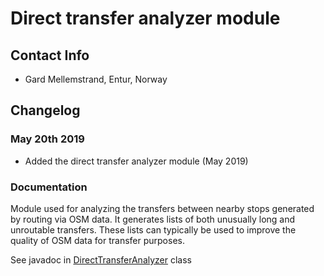 # Direct transfer analyzer module

## Contact Info
- Gard Mellemstrand, Entur, Norway

## Changelog

### May 20th 2019

- Added the direct transfer analyzer module (May 2019)

### Documentation

Module used for analyzing the transfers between nearby stops generated by routing via OSM data. It generates lists of both unusually long and unroutable transfers. These lists can typically be used to improve the quality of OSM data for transfer purposes.

See javadoc in 
[DirectTransferAnalyzer](../../src/ext/java/org/opentripplanner/ext/transferanalyzer/DirectTransferAnalyzer.java) class